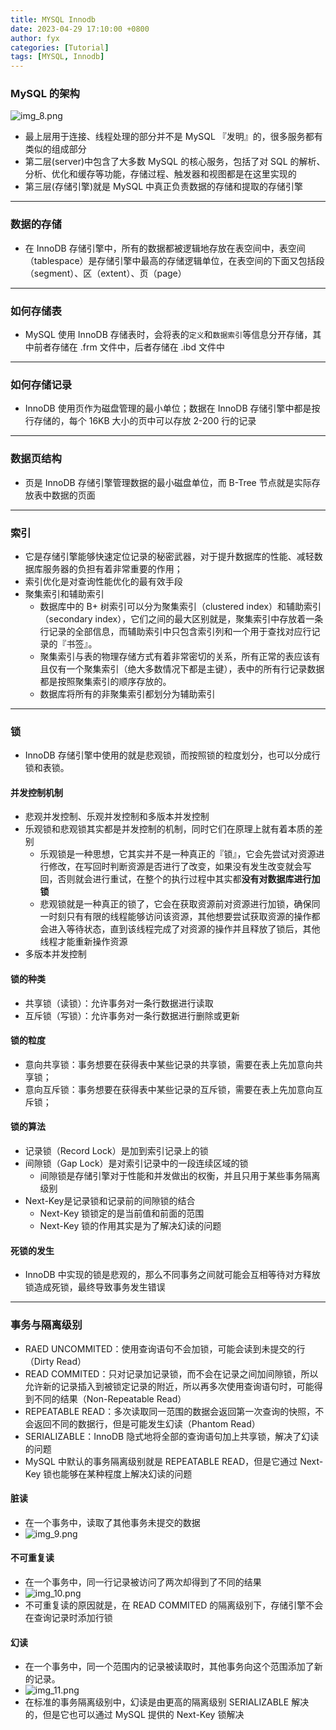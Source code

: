 ```yaml
---
title: MYSQL Innodb
date: 2023-04-29 17:10:00 +0800
author: fyx
categories: [Tutorial]
tags: [MYSQL, Innodb]
---
```


### MySQL 的架构
![img_8.png](../assets/img/images/img_8.png)
- 最上层用于连接、线程处理的部分并不是 MySQL 『发明』的，很多服务都有类似的组成部分
- 第二层(server)中包含了大多数 MySQL 的核心服务，包括了对 SQL 的解析、分析、优化和缓存等功能，存储过程、触发器和视图都是在这里实现的
- 第三层(存储引擎)就是 MySQL 中真正负责数据的存储和提取的存储引擎
---
### 数据的存储
- 在 InnoDB 存储引擎中，所有的数据都被逻辑地存放在表空间中，表空间（tablespace）是存储引擎中最高的存储逻辑单位，在表空间的下面又包括段（segment）、区（extent）、页（page）
---
### 如何存储表
- MySQL 使用 InnoDB 存储表时，会将表的`定义`和`数据索引`等信息分开存储，其中前者存储在 .frm 文件中，后者存储在 .ibd 文件中
---
### 如何存储记录
- InnoDB 使用页作为磁盘管理的最小单位；数据在 InnoDB 存储引擎中都是按行存储的，每个 16KB 大小的页中可以存放 2-200 行的记录
--- 
### 数据页结构
- 页是 InnoDB 存储引擎管理数据的最小磁盘单位，而 B-Tree 节点就是实际存放表中数据的页面
---
### 索引
- 它是存储引擎能够快速定位记录的秘密武器，对于提升数据库的性能、减轻数据库服务器的负担有着非常重要的作用；
- 索引优化是对查询性能优化的最有效手段
- 聚集索引和辅助索引
  - 数据库中的 B+ 树索引可以分为聚集索引（clustered index）和辅助索引（secondary index），它们之间的最大区别就是，聚集索引中存放着一条行记录的全部信息，而辅助索引中只包含索引列和一个用于查找对应行记录的『书签』。
  - 聚集索引与表的物理存储方式有着非常密切的关系，所有正常的表应该有且仅有一个聚集索引（绝大多数情况下都是主键），表中的所有行记录数据都是按照聚集索引的顺序存放的。
  - 数据库将所有的非聚集索引都划分为辅助索引
---
### 锁
- InnoDB 存储引擎中使用的就是悲观锁，而按照锁的粒度划分，也可以分成行锁和表锁。
#### 并发控制机制
- 悲观并发控制、乐观并发控制和多版本并发控制
- 乐观锁和悲观锁其实都是并发控制的机制，同时它们在原理上就有着本质的差别
  - 乐观锁是一种思想，它其实并不是一种真正的『锁』，它会先尝试对资源进行修改，在写回时判断资源是否进行了改变，如果没有发生改变就会写回，否则就会进行重试，在整个的执行过程中其实都**没有对数据库进行加锁**
  - 悲观锁就是一种真正的锁了，它会在获取资源前对资源进行加锁，确保同一时刻只有有限的线程能够访问该资源，其他想要尝试获取资源的操作都会进入等待状态，直到该线程完成了对资源的操作并且释放了锁后，其他线程才能重新操作资源
- 多版本并发控制
#### 锁的种类
- 共享锁（读锁）：允许事务对一条行数据进行读取
- 互斥锁（写锁）：允许事务对一条行数据进行删除或更新
#### 锁的粒度
- 意向共享锁：事务想要在获得表中某些记录的共享锁，需要在表上先加意向共享锁；
- 意向互斥锁：事务想要在获得表中某些记录的互斥锁，需要在表上先加意向互斥锁；
#### 锁的算法
- 记录锁（Record Lock）是加到索引记录上的锁
- 间隙锁（Gap Lock）是对索引记录中的一段连续区域的锁
  - 间隙锁是存储引擎对于性能和并发做出的权衡，并且只用于某些事务隔离级别
- Next-Key是记录锁和记录前的间隙锁的结合
  - Next-Key 锁锁定的是当前值和前面的范围
  - Next-Key 锁的作用其实是为了解决幻读的问题
#### 死锁的发生
-  InnoDB 中实现的锁是悲观的，那么不同事务之间就可能会互相等待对方释放锁造成死锁，最终导致事务发生错误
---
### 事务与隔离级别
- RAED UNCOMMITED：使用查询语句不会加锁，可能会读到未提交的行（Dirty Read）
- READ COMMITED：只对记录加记录锁，而不会在记录之间加间隙锁，所以允许新的记录插入到被锁定记录的附近，所以再多次使用查询语句时，可能得到不同的结果（Non-Repeatable Read）
- REPEATABLE READ：多次读取同一范围的数据会返回第一次查询的快照，不会返回不同的数据行，但是可能发生幻读（Phantom Read）
- SERIALIZABLE：InnoDB 隐式地将全部的查询语句加上共享锁，解决了幻读的问题
- MySQL 中默认的事务隔离级别就是 REPEATABLE READ，但是它通过 Next-Key 锁也能够在某种程度上解决幻读的问题
#### 脏读
- 在一个事务中，读取了其他事务未提交的数据
- ![img_9.png](../assets/img/images/img_9.png)

#### 不可重复读
- 在一个事务中，同一行记录被访问了两次却得到了不同的结果
- ![img_10.png](../assets/img/images/img_10.png)
- 不可重复读的原因就是，在 READ COMMITED 的隔离级别下，存储引擎不会在查询记录时添加行锁

#### 幻读
- 在一个事务中，同一个范围内的记录被读取时，其他事务向这个范围添加了新的记录。
- ![img_11.png](../assets/img/images/img_11.png)
- 在标准的事务隔离级别中，幻读是由更高的隔离级别 SERIALIZABLE 解决的，但是它也可以通过 MySQL 提供的 Next-Key 锁解决
